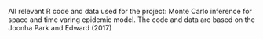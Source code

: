 All relevant R code and data used for the project: Monte Carlo inference for space and time varing epidemic model.
The code and data are based on the Joonha Park and Edward (2017)
